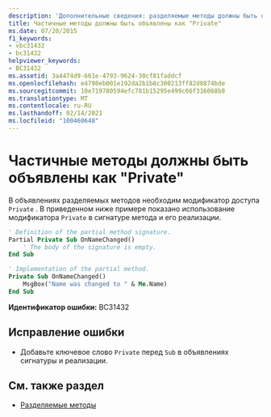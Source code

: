 ```yaml
---
description: 'Дополнительные сведения: разделяемые методы должны быть объявлены как "Private"'
title: Частичные методы должны быть объявлены как "Private"
ms.date: 07/20/2015
f1_keywords:
- vbc31432
- bc31432
helpviewer_keywords:
- BC31432
ms.assetid: 3a4474d9-661e-4793-9624-30cf81faddcf
ms.openlocfilehash: e4798eb001e192da2b1b8c300213ff82d8874bde
ms.sourcegitcommit: 10e719780594efc781b15295e499c66f316068b8
ms.translationtype: MT
ms.contentlocale: ru-RU
ms.lasthandoff: 02/14/2021
ms.locfileid: "100460648"
---
```

# <a name="partial-methods-must-be-declared-private"></a>Частичные методы должны быть объявлены как "Private"

В объявлениях разделяемых методов необходим модификатор доступа `Private` . В приведенном ниже примере показано использование модификатора `Private` в сигнатуре метода и его реализации.  
  
```vb  
' Definition of the partial method signature.  
Partial Private Sub OnNameChanged()  
    ' The body of the signature is empty.  
End Sub  
```  
  
```vb  
' Implementation of the partial method.  
Private Sub OnNameChanged()  
    MsgBox("Name was changed to " & Me.Name)  
End Sub  
```  
  
 **Идентификатор ошибки:** BC31432  
  
## <a name="to-correct-this-error"></a>Исправление ошибки  
  
- Добавьте ключевое слово `Private` перед `Sub` в объявлениях сигнатуры и реализации.  
  
## <a name="see-also"></a>См. также раздел

- [Разделяемые методы](../programming-guide/language-features/procedures/partial-methods.md)
